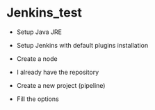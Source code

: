 # Jenkins_test

- Setup Java JRE
- Setup Jenkins with default plugins installation
- Create a node

- I already have the repository
- Create a new project (pipeline)
- Fill the options
